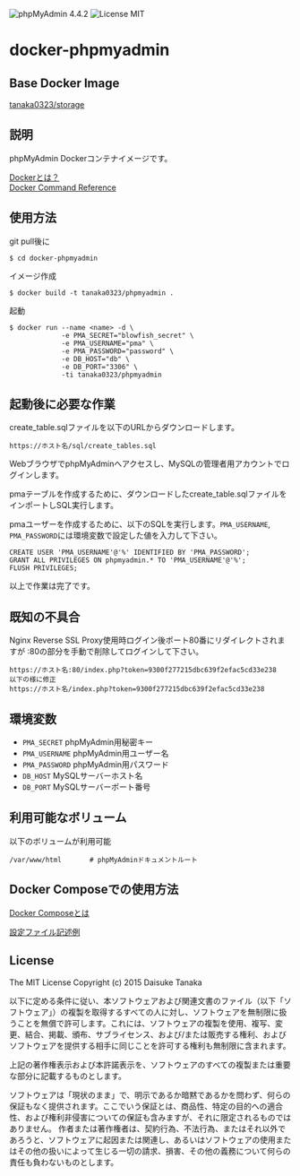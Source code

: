 ![phpMyAdmin 4.4.2](https://img.shields.io/badge/phpMyAdmin-4.4.2-brightgreen.svg) ![License MIT](https://img.shields.io/badge/license-MIT-blue.svg)

docker-phpmyadmin
=====================

Base Docker Image
---------------------

[tanaka0323/storage](https://bitbucket.org/tanaka0323/docker-storage)

説明
---------------------

phpMyAdmin Dockerコンテナイメージです。

[Dockerとは？](https://docs.docker.com/)  
[Docker Command Reference](https://docs.docker.com/reference/commandline/cli/)

使用方法
---------------------

git pull後に

    $ cd docker-phpmyadmin

イメージ作成

    $ docker build -t tanaka0323/phpmyadmin .

起動

    $ docker run --name <name> -d \
                 -e PMA_SECRET="blowfish_secret" \
                 -e PMA_USERNAME="pma" \
                 -e PMA_PASSWORD="password" \
                 -e DB_HOST="db" \
                 -e DB_PORT="3306" \
                 -ti tanaka0323/phpmyadmin

起動後に必要な作業
---------------------

create_table.sqlファイルを以下のURLからダウンロードします。

    https://ホスト名/sql/create_tables.sql

WebブラウザでphpMyAdminへアクセスし、MySQLの管理者用アカウントでログインします。

pmaテーブルを作成するために、ダウンロードしたcreate_table.sqlファイルをインポートしSQL実行します。

pmaユーザーを作成するために、以下のSQLを実行します。`PMA_USERNAME`, `PMA_PASSWORD`には環境変数で設定した値を入力して下さい。

    CREATE USER 'PMA_USERNAME'@'%' IDENTIFIED BY 'PMA_PASSWORD';
    GRANT ALL PRIVILEGES ON phpmyadmin.* TO 'PMA_USERNAME'@'%';
    FLUSH PRIVILEGES;

以上で作業は完了です。

既知の不具合
---------------------

Nginx Reverse SSL Proxy使用時ログイン後ポート80番にリダイレクトされますが
:80の部分を手動で削除してログインして下さい。

    https://ホスト名:80/index.php?token=9300f277215dbc639f2efac5cd33e238
    以下の様に修正
    https://ホスト名/index.php?token=9300f277215dbc639f2efac5cd33e238

環境変数
---------------------

- `PMA_SECRET` phpMyAdmin用秘密キー
- `PMA_USERNAME` phpMyAdmin用ユーザー名
- `PMA_PASSWORD` phpMyAdmin用パスワード
- `DB_HOST` MySQLサーバーホスト名
- `DB_PORT` MySQLサーバーポート番号

利用可能なボリューム
---------------------

以下のボリュームが利用可能

    /var/www/html       # phpMyAdminドキュメントルート

Docker Composeでの使用方法
---------------------

[Docker Composeとは](https://docs.docker.com/compose/)  

[設定ファイル記述例](https://bitbucket.org/tanaka0323/compose-examples)

License
---------------------

The MIT License
Copyright (c) 2015 Daisuke Tanaka

以下に定める条件に従い、本ソフトウェアおよび関連文書のファイル（以下「ソフトウェア」）の複製を取得するすべての人に対し、ソフトウェアを無制限に扱うことを無償で許可します。これには、ソフトウェアの複製を使用、複写、変更、結合、掲載、頒布、サブライセンス、および/または販売する権利、およびソフトウェアを提供する相手に同じことを許可する権利も無制限に含まれます。

上記の著作権表示および本許諾表示を、ソフトウェアのすべての複製または重要な部分に記載するものとします。

ソフトウェアは「現状のまま」で、明示であるか暗黙であるかを問わず、何らの保証もなく提供されます。ここでいう保証とは、商品性、特定の目的への適合性、および権利非侵害についての保証も含みますが、それに限定されるものではありません。 作者または著作権者は、契約行為、不法行為、またはそれ以外であろうと、ソフトウェアに起因または関連し、あるいはソフトウェアの使用またはその他の扱いによって生じる一切の請求、損害、その他の義務について何らの責任も負わないものとします。